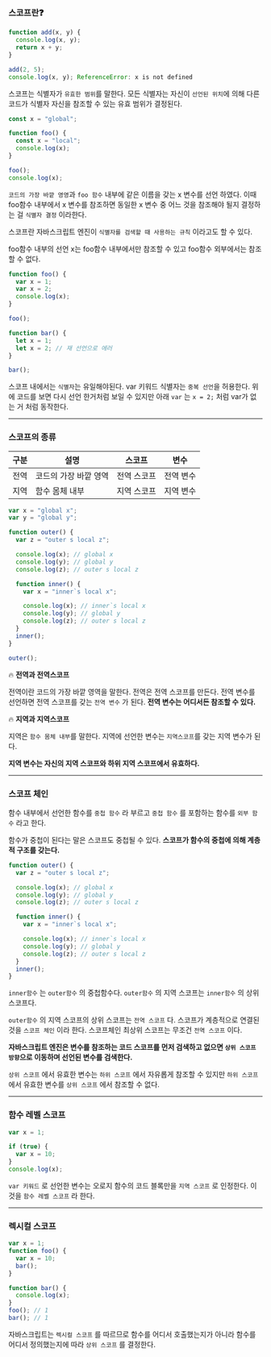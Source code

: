 ### 스코프란❓

```jsx
function add(x, y) {
  console.log(x, y);
  return x + y;
}

add(2, 5);
console.log(x, y); ReferenceError: x is not defined
```

스코프는 식별자가 `유효한 범위`를 말한다. 모든 식별자는 자신이 `선언된 위치`에 의해 다른 코드가 식별자 자신을 참조할 수 있는 유효 범위가 결정된다.

```jsx
const x = "global";

function foo() {
  const x = "local";
  console.log(x);
}

foo();
console.log(x);
```

`코드의 가장 바깥 영영`과 `foo 함수` 내부에 같은 이름을 갖는 x 변수를 선언 하였다. 이때 foo함수 내부에서 x 변수를 참조하면 동일한 x 변수 중 어느 것을 참조해야 될지 결정하는 걸 `식별자 결정` 이라한다.

스코프란 자바스크립트 엔진이 `식별자를 검색할 때 사용하는 규칙` 이라고도 할 수 있다.

foo함수 내부의 선언 x는 foo함수 내부에서만 참조할 수 있고 foo함수 외부에서는 참조할 수 없다.

```jsx
function foo() {
  var x = 1;
  var x = 2;
  console.log(x);
}

foo();

function bar() {
  let x = 1;
  let x = 2; // 재 선언으로 에러
}

bar();
```

스코프 내에서는 `식별자`는 유일해야된다. var 키워드 식별자는 `중복 선언`을 허용한다. 위에 코드를 보면 다시 선언 한거처럼 보일 수 있지만 아래 `var` 는 `x = 2;` 처럼 var가 없는 거 처럼 동작한다.

---

### 스코프의 종류

| 구분 | 설명                  | 스코프      | 변수      |
| ---- | --------------------- | ----------- | --------- |
| 전역 | 코드의 가장 바깥 영역 | 전역 스코프 | 전역 변수 |
| 지역 | 함수 몸체 내부        | 지역 스코프 | 지역 변수 |

```jsx
var x = "global x";
var y = "global y";

function outer() {
  var z = "outer s local z";

  console.log(x); // global x
  console.log(y); // global y
  console.log(z); // outer s local z

  function inner() {
    var x = "inner`s local x";

    console.log(x); // inner`s local x
    console.log(y); // global y
    console.log(z); // outer s local z
  }
  inner();
}

outer();
```

🔥 **전역과 전역스코프**

전역이란 코드의 가장 바깥 영역을 말한다. 전역은 전역 스코프를 만든다. 전역 변수를 선언하면 전역 스코프를 갖는 `전역 변수` 가 된다. **전역 변수는 어디서든 참조할 수 있다.**

🔥 **지역과 지역스코프**

지역은 `함수 몸체 내부`를 말한다. 지역에 선언한 변수는 `지역스코프`를 갖는 지역 변수가 된다.

**지역 변수는 자신의 지역 스코프와 하위 지역 스코프에서 유효하다.**

---

### 스코프 체인

함수 내부에서 선언한 함수를 `중첩 함수` 라 부르고 `중첩 함수` 를 포함하는 함수를 `외부 함수` 라고 한다.

함수가 중첩이 된다는 말은 스코프도 중첩될 수 있다. **스코프가 함수의 중첩에 의해 계층적 구조를 갖는다.**

```jsx
function outer() {
  var z = "outer s local z";

  console.log(x); // global x
  console.log(y); // global y
  console.log(z); // outer s local z

  function inner() {
    var x = "inner`s local x";

    console.log(x); // inner`s local x
    console.log(y); // global y
    console.log(z); // outer s local z
  }
  inner();
}
```

`inner함수` 는 `outer함수` 의 중첩함수다. `outer함수` 의 지역 스코프는 `inner함수` 의 상위 스코프다.

`outer함수` 의 지역 스코프의 상위 스코프는 `전역 스코프` 다. 스코프가 계층적으로 연결된 것을 `스코프 체인` 이라 한다. 스코프체인 최상위 스코프는 무조건 `전역 스코프` 이다.

**자바스크립트 엔진은 변수를 참조하는 코드 스코프를 먼저 검색하고 없으면 `상위 스코프 방향`으로 이동하며 선언된 변수를 검색한다.**

`상위 스코프` 에서 유효한 변수는 `하위 스코프` 에서 자유롭게 참조할 수 있지만 `하위 스코프` 에서 유효한 변수를 `상위 스코프` 에서 참조할 수 없다.

---

### 함수 레벨 스코프

```jsx
var x = 1;

if (true) {
  var x = 10;
}
console.log(x);
```

`var 키워드` 로 선언한 변수는 오로지 함수의 코드 블록만을 `지역 스코프` 로 인정한다. 이것을 `함수 레벨 스코프` 라 한다.

---

### 렉시컬 스코프

```jsx
var x = 1;
function foo() {
  var x = 10;
  bar();
}

function bar() {
  console.log(x);
}
foo(); // 1
bar(); // 1
```

자바스크립트는 `렉시컬 스코프` 를 따르므로 함수를 어디서 호출했는지가 아니라 함수를 어디서 정의했는지에 따라 `상위 스코프` 를 결정한다.
